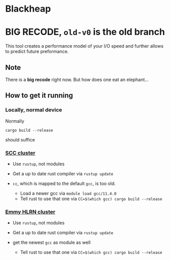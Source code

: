 # Blackheap

# BIG RECODE, `old-v0` is the old branch

This tool creates a performance model of your I/O speed and further allows to predict future preformance.

## Note

There is a **big recode** right now. But how does one eat an elephant...

## How to get it running

### Locally, normal device

Normally
```
cargo build --release
```
should suffice

### [SCC cluster](https://gwdg.de/hpc/systems/scc/)
- Use `rustup`, not modules
- Get a up to date rust compiler via `rustup update`

- `cc`, which is mapped to the default `gcc`, is too old.
  - Load a newer gcc via `module load gcc/11.4.0`
  - Tell rust to use that one via `CC=$(which gcc) cargo build --release`


### [Emmy HLRN cluster](https://gwdg.de/hpc/systems/emmy/)
- Use `rustup`, not modules
- Get a up to date rust compiler via `rustup update`

- get the newest `gcc` as module as well
  - Tell rust to use that one via `CC=$(which gcc) cargo build --release`
